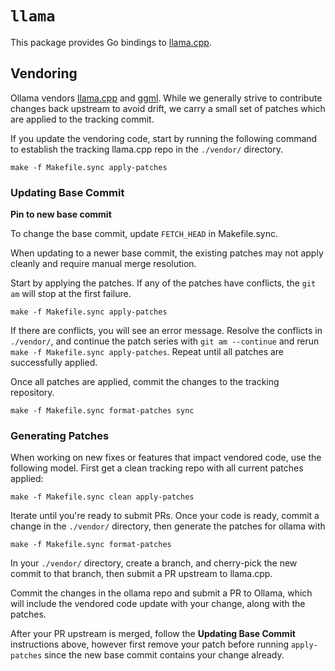# `llama`

This package provides Go bindings to [llama.cpp](https://github.com/ggerganov/llama.cpp).

## Vendoring

Ollama vendors [llama.cpp](https://github.com/ggerganov/llama.cpp/) and [ggml](https://github.com/ggerganov/llama.cpp/tree/master/ggml/src). While we generally strive to contribute changes back upstream to avoid drift, we carry a small set of patches which are applied to the tracking commit.

If you update the vendoring code, start by running the following command to establish the tracking llama.cpp repo in the `./vendor/` directory.

```shell
make -f Makefile.sync apply-patches
```

### Updating Base Commit

**Pin to new base commit**

To change the base commit, update `FETCH_HEAD` in Makefile.sync.

When updating to a newer base commit, the existing patches may not apply cleanly and require manual merge resolution.

Start by applying the patches. If any of the patches have conflicts, the `git am` will stop at the first failure.

```shell
make -f Makefile.sync apply-patches
```

If there are conflicts, you will see an error message. Resolve the conflicts in `./vendor/`, and continue the patch series with `git am --continue` and rerun `make -f Makefile.sync apply-patches`. Repeat until all patches are successfully applied.

Once all patches are applied, commit the changes to the tracking repository.

```shell
make -f Makefile.sync format-patches sync
```

### Generating Patches

When working on new fixes or features that impact vendored code, use the following model. First get a clean tracking repo with all current patches applied:

```shell
make -f Makefile.sync clean apply-patches
```

Iterate until you're ready to submit PRs. Once your code is ready, commit a change in the `./vendor/` directory, then generate the patches for ollama with

```shell
make -f Makefile.sync format-patches
```

In your `./vendor/` directory, create a branch, and cherry-pick the new commit to that branch, then submit a PR upstream to llama.cpp.

Commit the changes in the ollama repo and submit a PR to Ollama, which will include the vendored code update with your change, along with the patches.

After your PR upstream is merged, follow the **Updating Base Commit** instructions above, however first remove your patch before running `apply-patches` since the new base commit contains your change already.
